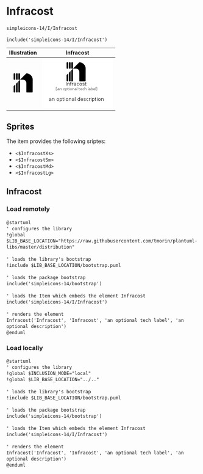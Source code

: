 # Infracost


```text
simpleicons-14/I/Infracost
```

```text
include('simpleicons-14/I/Infracost')
```



| Illustration | Infracost |
| :---: | :---: |
| ![illustration for Illustration](../../simpleicons-14/I/Infracost.png) | ![illustration for Infracost](../../simpleicons-14/I/Infracost.Local.png) |



## Sprites
The item provides the following sriptes:

- `<$InfracostXs>`
- `<$InfracostSm>`
- `<$InfracostMd>`
- `<$InfracostLg>`





## Infracost

### Load remotely
```plantuml
@startuml
' configures the library
!global $LIB_BASE_LOCATION="https://raw.githubusercontent.com/tmorin/plantuml-libs/master/distribution"

' loads the library's bootstrap
!include $LIB_BASE_LOCATION/bootstrap.puml

' loads the package bootstrap
include('simpleicons-14/bootstrap')

' loads the Item which embeds the element Infracost
include('simpleicons-14/I/Infracost')

' renders the element
Infracost('Infracost', 'Infracost', 'an optional tech label', 'an optional description')
@enduml
```

### Load locally
```plantuml
@startuml
' configures the library
!global $INCLUSION_MODE="local"
!global $LIB_BASE_LOCATION="../.."

' loads the library's bootstrap
!include $LIB_BASE_LOCATION/bootstrap.puml

' loads the package bootstrap
include('simpleicons-14/bootstrap')

' loads the Item which embeds the element Infracost
include('simpleicons-14/I/Infracost')

' renders the element
Infracost('Infracost', 'Infracost', 'an optional tech label', 'an optional description')
@enduml
```

